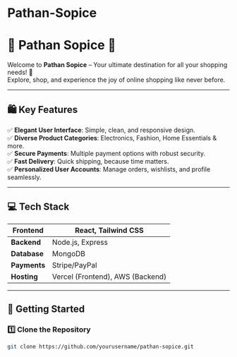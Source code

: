 # Pathan-Sopice

# 🌟 **Pathan Sopice** 🌟

Welcome to **Pathan Sopice** – Your ultimate destination for all your shopping needs! 🛒  
Explore, shop, and experience the joy of online shopping like never before.

---

## 🛍️ **Key Features**

✅ **Elegant User Interface**: Simple, clean, and responsive design.  
✅ **Diverse Product Categories**: Electronics, Fashion, Home Essentials & more.  
✅ **Secure Payments**: Multiple payment options with robust security.  
✅ **Fast Delivery**: Quick shipping, because time matters.  
✅ **Personalized User Accounts**: Manage orders, wishlists, and profile seamlessly.

---

## 💻 **Tech Stack**

| **Frontend**   | React, Tailwind CSS       |
|-----------------|---------------------------|
| **Backend**    | Node.js, Express          |
| **Database**   | MongoDB                   |
| **Payments**   | Stripe/PayPal             |
| **Hosting**    | Vercel (Frontend), AWS (Backend) |

---

## 🚀 **Getting Started**

### 1️⃣ Clone the Repository
```bash
git clone https://github.com/yourusername/pathan-sopice.git
